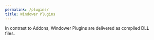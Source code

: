 ```yaml
---
permalink: /plugins/
title: Windower Plugins
---
```


In contrast to Addons, Windower Plugins are delivered as compiled DLL files.
